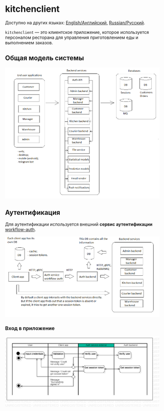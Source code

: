 # kitchenclient

Доступно на других языках: [English/Английский](kitchenclient.md), [Russian/Русский](kitchenclient.ru.md). 

`kitchenclient` — это клиентское приложение, которое используется персоналом ресторана для управления приготовлением еды и выполнением заказов.

## Общая модель системы 

![system_overall](../img/system_overall.png)

## Аутентификация 

Для аутентификации используется внешний **сервис аутентификации** [workflow-auth](https://github.com/alexeysp11/workflow-auth).

![authentication](../img/authentication.png)

### Вход в приложение

![flowchart-signin](https://github.com/alexeysp11/workflow-auth/raw/main/docs/img/flowchart-signin.png)
